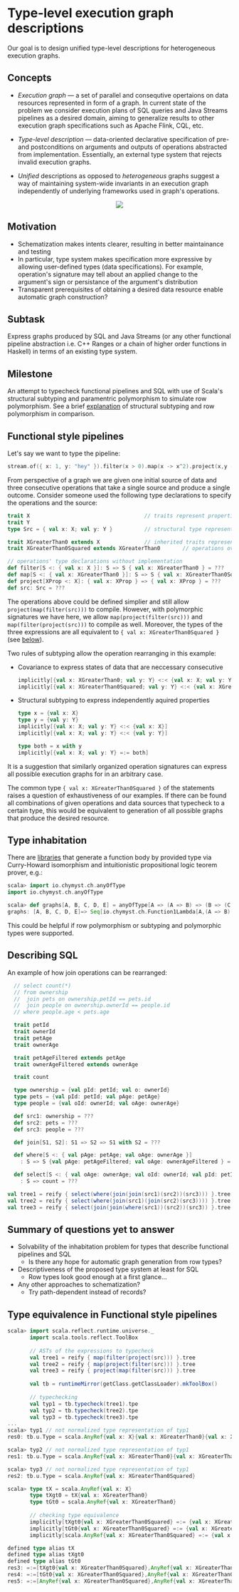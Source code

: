# Type-level execution graph descriptions

Our goal is to design unified type-level descriptions for heterogeneous execution graphs.

## Concepts
* *Execution graph* &mdash; a set of parallel and consequtive opertaions on data resources represented in form of a graph. In current state of the problem we consider execution plans of SQL queries and Java Streams pipelines as a desired domain, aiming to generalize results to other execution graph specifications such as Apache Flink, CQL, etc. 

* *Type-level description* &mdash; data-oriented declarative specification of pre- and postconditions on arguments and outputs of operations abstracted from implementation. Essentially, an external type system that rejects invalid execution graphs.

* *Unified* descriptions as opposed to *heterogeneous* graphs suggest a way of maintaining system-wide invariants in an execution graph independently of underlying frameworks used in graph's operations.

<p align="center">
  <img src="https://sun9-33.userapi.com/c858124/v858124352/10e687/H5HP_JjePys.jpg">
</p>

## Motivation
* Schematization makes intents clearer, resulting in better maintainance and testing 
* In particular, type system makes specification more expressive by allowing user-defined types (data specifications). For example, operation's signature may tell about an applied change to the argument's sign or persistance of the argument's distribution
* Transparent prerequisites of obtaining a desired data resource enable automatic graph construction?

## Subtask

Express graphs produced by SQL and Java Streams (or any other functional pipeline abstraction i.e. C++ Ranges or a chain of higher order functions in Haskell) in terms of an existing type system.

## Milestone

An attempt to typecheck functional pipelines and SQL with use of Scala's structural subtyping and paramentric polymorphism to simulate row polymorphism. See a brief [explanation](https://brianmckenna.org/blog/row_polymorphism_isnt_subtyping) of structural subtyping and row polymorphism in comparison.

## Functional style pipelines 

Let's say we want to type the pipeline:

```cpp
stream.of({ x: 1, y: "hey" }).filter(x > 0).map(x -> x^2).project(x,y -> x)       // { x: 1 }
```

From perspective of a graph we are given one initial source of data and three consecutive operations that take a single source and produce a single outcome. Consider someone used the following type declarations to specify the operations and the source:

```scala
trait X                                    // traits represent properties of a data resource
trait Y                                
type Src = { val x: X; val y: Y }          // structural type represents an initial data resource 
```

```scala
trait XGreaterThan0 extends X              // inherited traits represent consecutive 
trait XGreaterThan0Squared extends XGreaterThan0       // operations over a property
```

```scala 
// operations' type declarations without implementation
def filter[S <: { val x: X }]: S => S { val x: XGreaterThan0 } = ???
def map[S <: { val x: XGreaterThan0 }]: S => S { val x: XGreaterThan0Squared } = ???
def project[XProp <: X]: { val x: XProp } => { val x: XProp } = ???
def src: Src = ???
```

The operations above could be defined simplier and still allow `project(map(filter(src)))` to compile. However, with polymorphic signatures we have here, we allow `map(project(filter(src)))` and `map(filter(project(src)))` to compile as well. Moreover, the types of the three expressions are all equivalent to `{ val x: XGreaterThan0Squared }` (see [below](#type-equivalence-in-functional-style-pipelines)). 

Two rules of subtyping allow the operation rearranging in this example:
* Covariance to express states of data that are neccessary consecutive
  ```scala
  implicitly[{val x: XGreaterThan0; val y: Y} <:< {val x: X; val y: Y}]
  implicitly[{val x: XGreaterThan0Squared; val y: Y} <:< {val x: XGreaterThan0; val y: Y}]
  ```
* Structural subtyping to express independently aquired properties

  ```scala
  type x = {val x: X}
  type y = {val y: Y}
  implicitly[{val x: X; val y: Y} <:< {val x: X}]
  implicitly[{val x: X; val y: Y} <:< {val y: Y}]

  type both = x with y
  implicitly[{val x: X; val y: Y} =:= both]  
  ```

It is a suggestion that similarly organized operation signatures can express all possible execution graphs for in an arbitrary case. 

The common type `{ val x: XGreaterThan0Squared }` of the statements raises a question of exhaustiveness of our examples. If there can be found all combinations of given operations and data sources that typecheck to a certain type, this would be equivalent to generation of all possible graphs that produce the desired resource.   

## Type inhabitation

There are [libraries](https://github.com/Chymyst/curryhoward) that generate a function body by provided type via Curry-Howard isomorphism and intuitionistic propositional logic teorem prover, e.g.:

```scala
scala> import io.chymyst.ch.anyOfType
import io.chymyst.ch.anyOfType

scala> def graphs[A, B, C, D, E] = anyOfType[A => (A => B) => (B => (C, D)) => (C, B)]()
graphs: [A, B, C, D, E]=> Seq[io.chymyst.ch.Function1Lambda[A,(A => B) => ((B => (C, D)) => (C, B))]]
```
This could be helpful if row polymorphism or subtyping and polymorphic types were supported.

## Describing SQL

An example of how join operations can be rearranged:

```scala
  // select count(*)
  // from ownership
  //  join pets on ownership.petId == pets.id
  //  join people on ownership.ownerId == people.id
  // where people.age < pets.age

  trait petId
  trait ownerId
  trait petAge
  trait ownerAge

  trait petAgeFiltered extends petAge
  trait ownerAgeFiltered extends ownerAge

  trait count

  type ownership = {val pId: petId; val o: ownerId}
  type pets = {val pId: petId; val pAge: petAge}
  type people = {val oId: ownerId; val oAge: ownerAge}

  def src1: ownership = ???
  def src2: pets = ???
  def src3: people = ???

  def join[S1, S2]: S1 => S2 => S1 with S2 = ???

  def where[S <: { val pAge: petAge; val oAge: ownerAge }]
    : S => S {val pAge: petAgeFiltered; val oAge: ownerAgeFiltered } = ???

  def select[S <: { val oAge: ownerAge; val oId: ownerId; val pId: petId; val pAge: petAgeFiltered }]
    : S => count = ???
  ```
  
  ```scala
  val tree1 = reify { select(where(join(join(src1)(src2))(src3))) }.tree      // compiles
  val tree2 = reify { select(where(join(src1)(join(src2)(src3)))) }.tree      // compiles
  val tree3 = reify { select(join(join(where(src1))(src2))(src3)) }.tree      // won't compile!!
  ```

## Summary of questions yet to answer
* Solvability of the inhabitation problem for types that describe functional pipelines and SQL
  * Is there any hope for automatic graph generation from row types?   
* Descriptiveness of the proposed type system at least for SQL 
  * Row types look good enough at a first glance...
* Any other approaches to schematization?
  * Try path-dependent instead of records?

## Type equivalence in Functional style pipelines

```scala
scala> import scala.reflect.runtime.universe._
       import scala.tools.reflect.ToolBox
       
       // ASTs of the expressions to typecheck
       val tree1 = reify { map(filter(project(src))) }.tree 
       val tree2 = reify { map(project(filter(src))) }.tree
       val tree3 = reify { project(map(filter(src))) }.tree
    
       val tb = runtimeMirror(getClass.getClassLoader).mkToolBox()
       
       // typechecking
       val typ1 = tb.typecheck(tree1).tpe
       val typ2 = tb.typecheck(tree2).tpe
       val typ3 = tb.typecheck(tree3).tpe
...
scala> typ1 // not normalized type representation of typ1
res0: tb.u.Type = scala.AnyRef{val x: X}{val x: XGreaterThan0}{val x: XGreaterThan0Squared}

scala> typ2 // not normalized type representation of typ1
res1: tb.u.Type = scala.AnyRef{val x: XGreaterThan0}{val x: XGreaterThan0Squared}

scala> typ3 // not normalized type representation of typ1
res2: tb.u.Type = scala.AnyRef{val x: XGreaterThan0Squared}

scala> type tX = scala.AnyRef{val x: X}
       type tXgt0 = tX{val x: XGreaterThan0}
       type tGt0 = scala.AnyRef{val x: XGreaterThan0}
       
       // checking type equivalence
       implicitly[tXgt0{val x: XGreaterThan0Squared} =:= {val x: XGreaterThan0Squared}]
       implicitly[tGt0{val x: XGreaterThan0Squared} =:= {val x: XGreaterThan0Squared}]
       implicitly[scala.AnyRef{val x: XGreaterThan0Squared} =:= {val x: XGreaterThan0Squared}]

defined type alias tX
defined type alias tXgt0
defined type alias tGt0
res3: =:=[tXgt0{val x: XGreaterThan0Squared},AnyRef{val x: XGreaterThan0Squared}] = <function1>
res4: =:=[tGt0{val x: XGreaterThan0Squared},AnyRef{val x: XGreaterThan0Squared}] = <function1>
res5: =:=[AnyRef{val x: XGreaterThan0Squared},AnyRef{val x: XGreaterThan0Squared}] = <function1>
```


